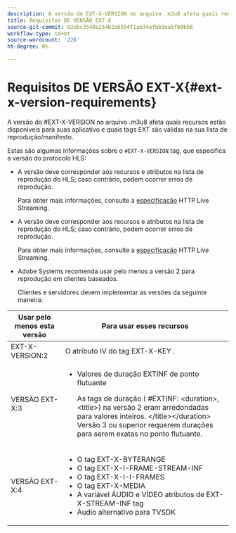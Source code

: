 ```yaml
---
description: A versão do EXT-X-VERSION no arquivo .m3u8 afeta quais recursos estão disponíveis para suas aplicativo e quais tags EXT são válidas na sua lista de reprodução/manifesto.
title: Requisitos DE VERSÃO EXT-X
source-git-commit: 02ebc3548a254b2a6554f1ab34afbb3ea5f09bb8
workflow-type: tm+mt
source-wordcount: '226'
ht-degree: 0%

---
```


# Requisitos DE VERSÃO EXT-X{#ext-x-version-requirements}

A versão do #EXT-X-VERSION no arquivo .m3u8 afeta quais recursos estão disponíveis para suas aplicativo e quais tags EXT são válidas na sua lista de reprodução/manifesto.

<!--<a id="section_8850183988124049A001758F117AD3A6"></a>-->

Estas são algumas informações sobre o `#EXT-X-VERSION` tag, que especifica a versão do protocolo HLS:

* A versão deve corresponder aos recursos e atributos na lista de reprodução do HLS; caso contrário, podem ocorrer erros de reprodução.

  Para obter mais informações, consulte a [especificação](https://datatracker.ietf.org/doc/draft-pantos-http-live-streaming/?include_text=1) HTTP Live Streaming.
* A versão deve corresponder aos recursos e atributos na lista de reprodução do HLS; caso contrário, podem ocorrer erros de reprodução.

  Para obter mais informações, consulte a [especificação](https://datatracker.ietf.org/doc/draft-pantos-http-live-streaming/?include_text=1) HTTP Live Streaming.
* Adobe Systems recomenda usar pelo menos a versão 2 para reprodução em clientes baseados.

  Clientes e servidores devem implementar as versões da seguinte maneira:

<table frame="all" colsep="1" rowsep="1" id="table_62EB98EDD9DE49EC84CB1C7D59BC40E6"> 
 <thead> 
  <tr rowsep="1"> 
   <th colname="1" class="entry"> Usar pelo menos esta versão </th> 
   <th colname="2" class="entry"> Para usar esses recursos </th> 
  </tr> 
 </thead>
 <tbody> 
  <tr rowsep="1"> 
   <td colname="1"> <span class="codeph"> EXT-X-VERSION:2 </span> </td> 
   <td colname="2"> O atributo IV do <span class="codeph"> tag EXT-X-KEY </span> . </td> 
  </tr> 
  <tr rowsep="1"> 
   <td colname="1"> <span class="codeph"> VERSÃO EXT-X:3 </span> </td> 
   <td colname="2"> 
    <ul id="ul_C9500D3F934848639C204BF248F139FF"> 
     <li id="li_535A7E3FABCB46FE872A7EA5DE2A1784">Valores de duração EXTINF </span> de ponto <span class="codeph"> flutuante <p>As tags de duração ( <span class="codeph"> #EXTINF: </span>&lt;duration&gt;,&lt;title&gt;) na versão 2 eram arredondadas para valores inteiros. &lt;/title&gt;&lt;/duration&gt; Versão 3 ou superior requerem durações para serem exatas no ponto flutuante. </p> </li> 
    </ul> </td> 
  </tr> 
  <tr rowsep="0"> 
   <td colname="1"> <p> <span class="codeph"> VERSÃO EXT-X:4 </span> </p> </td> 
   <td colname="2"> <p> 
     <ul id="ul_83D61E909D0C413FBDAB7A4A0BE1F03C"> 
      <li id="li_5071F2BE2DB74BBFB1F23B3B30C5CFD6">O <span class="codeph"> tag EXT-X-BYTERANGE </span> </li> 
      <li id="li_A093F448567D475AB44656D4600BCBD6">O <span class="codeph"> tag EXT-X-I-FRAME-STREAM-INF </span> </li> 
      <li id="li_1084AE3B10FD4EB387D25EEDDFBBC8CD">O <span class="codeph"> tag EXT-X-I-I-FRAMES </span> </li> 
      <li id="li_4FEFA36E300C403DBB77BB4DA46DB4EB">O <span class="codeph"> tag EXT-X-MEDIA </span> </li> 
      <li id="li_E53D81AED45C47AEA346FA3A1B191E5C">A variável <span class="codeph"> ÁUDIO </span> e <span class="codeph"> VÍDEO </span> atributos de <span class="codeph"> EXT-X-STREAM-INF </span> tag </li> 
      <li id="li_2E99A4971B8046F3845CF3D4D363CCCF">Áudio alternativo para TVSDK </li> 
     </ul> </p> </td> 
  </tr> 
 </tbody> 
</table>
